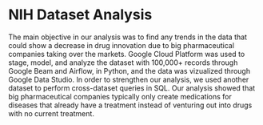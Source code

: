 # NIH Dataset Analysis 

The main objective in our analysis was to find any trends in the data that could show a decrease in drug innovation due to big pharmaceutical companies taking over the markets. Google Cloud Platform was used to stage, model, and analyze the dataset with 100,000+ records through Google Beam and Airflow, in Python, and the data was vizualized through Google Data Studio. In order to strengthen our analysis, we used another dataset to perform cross-dataset queries in SQL. Our analysis showed that big pharmaceutical companies typically only create medications for diseases that already have a treatment instead of venturing out into drugs with no current treatment. 
